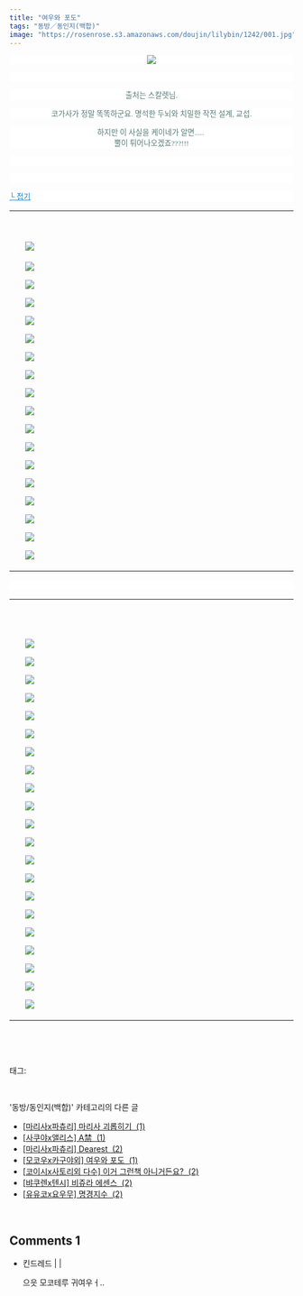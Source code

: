 ```yaml
---
title: "여우와 포도"
tags: "동방／동인지(백합)"
image: "https://rosenrose.s3.amazonaws.com/doujin/lilybin/1242/001.jpg"
---
```

<div class="article">
<div class="area_view">
<p style="text-align: center; background: white"><img src="{{ site.imgserver1 }}/lilybin/1242/001.jpg"/><span style="color:#557a74; font-family:돋움; font-size:10pt">
</span></p><p style="text-align: justify; background: white">
 </p><p style="text-align: center; background: white"><span style="color:#557a74; font-family:돋움; font-size:10pt">출처는 스칼렛님.
</span></p><p style="text-align: center; background: white"><span style="color:#557a74; font-family:돋움; font-size:10pt">코가사가 정말 똑똑하군요. 명석한 두뇌와 치밀한 작전 설계, 교섭.
</span></p><p style="text-align: center; background: white"><span style="color:#557a74; font-family:돋움; font-size:10pt">하지만 이 사실을 케이네가 알면..... <br/>뿔이 튀어나오겠죠???!!!
</span></p><p style="text-align: center; background: white">
 </p><p style="text-align: justify; background: white">
 </p><p style="text-align: justify; background: white"><a href="http://blog.naver.com/PostView.nhn?blogId=cjb0236&amp;logNo=150147886298&amp;parentCategoryNo=&amp;categoryNo=41&amp;viewDate=&amp;isShowPopularPosts=false&amp;from=postView"><span style="color:#0482d6; font-family:돋움; font-size:10pt; text-decoration:underline">└ 접기</span></a><span style="color:#557a74; font-family:돋움; font-size:10pt">
</span></p><div><table border="0" style="border-collapse:collapse"><colgroup><col style="width:17px"/><col style="width:1028px"/></colgroup><tbody valign="top"><tr><td valign="middle"> </td><td valign="middle"><p style="text-align: justify">
 </p><p style="text-align: justify"><img src="{{ site.imgserver1 }}/lilybin/1242/002.jpg"/><span style="color:#557a74; font-family:돋움; font-size:10pt"><br/><br/><img src="{{ site.imgserver1 }}/lilybin/1242/003.jpg"/><br/><br/><img src="{{ site.imgserver1 }}/lilybin/1242/004.jpg"/><br/><br/><img src="{{ site.imgserver1 }}/lilybin/1242/005.jpg"/><br/><br/><img src="{{ site.imgserver1 }}/lilybin/1242/006.jpg"/><br/><br/><img src="{{ site.imgserver1 }}/lilybin/1242/007.jpg"/><br/><br/><img src="{{ site.imgserver1 }}/lilybin/1242/008.jpg"/><br/><br/><img src="{{ site.imgserver1 }}/lilybin/1242/009.jpg"/><br/><br/><img src="{{ site.imgserver1 }}/lilybin/1242/010.jpg"/><br/><br/><img src="{{ site.imgserver1 }}/lilybin/1242/011.jpg"/><br/><br/><img src="{{ site.imgserver1 }}/lilybin/1242/012.jpg"/><br/><br/><img src="{{ site.imgserver1 }}/lilybin/1242/013.jpg"/><br/><br/><img src="{{ site.imgserver1 }}/lilybin/1242/014.jpg"/><br/><br/><img src="{{ site.imgserver1 }}/lilybin/1242/015.jpg"/><br/><br/><img src="{{ site.imgserver1 }}/lilybin/1242/016.jpg"/><br/><br/><img src="{{ site.imgserver1 }}/lilybin/1242/017.jpg"/><br/><br/><img src="{{ site.imgserver1 }}/lilybin/1242/018.jpg"/><br/><br/><img src="{{ site.imgserver1 }}/lilybin/1242/019.jpg"/></span></p></td></tr></tbody></table></div><p style="text-align: justify; background: white">
 </p><p style="text-align: justify; background: white">
</p><div><table border="0" style="border-collapse:collapse"><colgroup><col style="width:17px"/><col style="width:1028px"/></colgroup><tbody valign="top"><tr><td valign="middle"> </td><td valign="middle"><p style="text-align: justify">
 </p><p style="text-align: justify"><span style="color:#557a74; font-family:돋움; font-size:10pt"><br/><img src="{{ site.imgserver1 }}/lilybin/1242/020.jpg"/><br/><br/><img src="{{ site.imgserver1 }}/lilybin/1242/021.jpg"/><br/><br/><img src="{{ site.imgserver1 }}/lilybin/1242/022.jpg"/><br/><br/><img src="{{ site.imgserver1 }}/lilybin/1242/023.jpg"/><br/><br/><img src="{{ site.imgserver1 }}/lilybin/1242/024.jpg"/><br/><br/><img src="{{ site.imgserver1 }}/lilybin/1242/025.jpg"/><br/><br/><img src="{{ site.imgserver1 }}/lilybin/1242/026.jpg"/><br/><br/><img src="{{ site.imgserver1 }}/lilybin/1242/027.jpg"/><br/><br/><img src="{{ site.imgserver1 }}/lilybin/1242/028.jpg"/><br/><br/><img src="{{ site.imgserver1 }}/lilybin/1242/029.jpg"/><br/><br/><img src="{{ site.imgserver1 }}/lilybin/1242/030.jpg"/><br/><br/><img src="{{ site.imgserver1 }}/lilybin/1242/031.jpg"/><br/><br/><img src="{{ site.imgserver1 }}/lilybin/1242/032.jpg"/><br/><br/><img src="{{ site.imgserver1 }}/lilybin/1242/033.jpg"/><br/><br/><img src="{{ site.imgserver1 }}/lilybin/1242/034.jpg"/><br/><br/><img src="{{ site.imgserver1 }}/lilybin/1242/035.jpg"/><br/><br/><img src="{{ site.imgserver1 }}/lilybin/1242/036.jpg"/><br/><br/><img src="{{ site.imgserver1 }}/lilybin/1242/037.jpg"/><br/><br/><img src="{{ site.imgserver1 }}/lilybin/1242/038.jpg"/><br/><br/><img src="{{ site.imgserver1 }}/lilybin/1242/039.jpg"/><br/><br/><img src="{{ site.imgserver1 }}/lilybin/1242/040.jpg"/>
</span></p></td></tr></tbody></table></div> <p></p><p></p>
</div></div><br/>
<div class="tagTrail">
<p>태그: </p>
<ul>
</ul>
</div><br/>
<div class="another">
<p>'동방/동인지(백합)' 카테고리의 다른 글</p>
<ul>
<li><a href="/lilybin_1245">
[마리사x파츄리] 마리사 괴롭히기  (1)
</a></li>
<li><a href="/lilybin_1244">
[사쿠야x앨리스] A禁  (1)
</a></li>
<li><a href="/lilybin_1243">
[마리사x파츄리] Dearest  (2)
</a></li>
<li><a href="/lilybin_1242">
[모코우x카구야외] 여우와 포도  (1)
</a></li>
<li><a href="/lilybin_1241">
[코이시x사토리외 다수] 이거 그런책 아니거든요?  (2)
</a></li>
<li><a href="/lilybin_1240">
[뱌쿠렌x텐시] 비쥬라 에센스  (2)
</a></li>
<li><a href="/lilybin_1239">
[유유코x요우무] 명경지수  (2)
</a></li>
</ul>
</div><br/>
<div class="comment">
<h2 class="bold">Comments <span id="commentCount1242">1</span></h2>
<div style="clear:both;">
<div id="entry1242Comment" style="display:block">
<ul class="list_reply">
<li class="rp_general" id="comment14458952">
<div class="post-comment">
<div>
<span>
<i class="fa fa-user"></i>킨드레드 |
                                |
                               
</span>
<p>으읏 모코테루 귀여우ㅓ..</p>

</div>
</div>
</li>
</ul>
</div>
</div>
</div><br/>
<br/>
<p id="refer"></p>
<br/>

